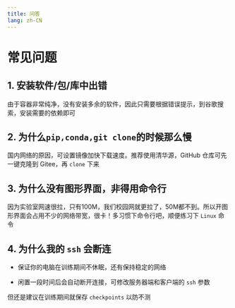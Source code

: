 ```yaml
---
title: 问答
lang: zh-CN
---
```


# 常见问题

## 1. 安装软件/包/库中出错

由于容器非常纯净，没有安装多余的软件，因此只需要根据错误提示，到谷歌搜索，安装需要的依赖即可

## 2. 为什么``pip,conda,git clone``的时候那么慢

国内网络的原因，可设置镜像加快下载速度。推荐使用清华源，GitHub 仓库可先一键克隆到 Gitee，再 ```clone``` 下来

## 3. 为什么没有图形界面，非得用命令行

因为实验室网速很拉，只有100M，我们校园网就更拉了，50M都不到。所以开图形界面会占用不少的网络带宽，很卡！多习惯下命令行吧，顺便练习下 ```Linux``` 命令

## 4. 为什么我的 ``ssh`` 会断连

- 保证你的电脑在训练期间不休眠，还有保持稳定的网络

- 闲置一段时间后会自动断开连接，可修改服务器端和客户端的 ```ssh``` 参数

但还是建议在训练期间就保存 ```checkpoints``` 以防不测